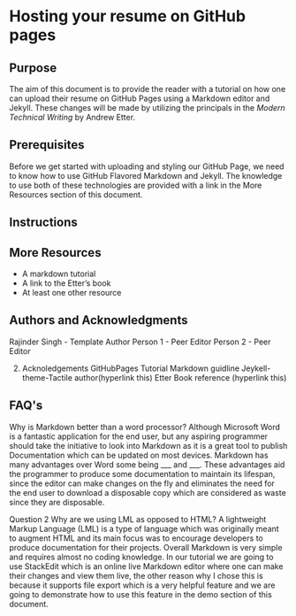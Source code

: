 # Hosting your resume on GitHub pages

## Purpose
The aim of this document is to provide the reader with a tutorial on how one can upload their resume on GitHub Pages using a Markdown editor and Jekyll. These changes will be made by utilizing the principals in the *Modern Technical Writing* by Andrew Etter. 

## Prerequisites
Before we get started with uploading and styling our GitHub Page, we need to know how to use GitHub Flavored Markdown and Jekyll. The knowledge to use both of these technologies are provided with a link in the More Resources section of this document.


## Instructions



## More Resources
* A markdown tutorial  
* A link to the Etter’s book  
* At least one other resource  


## Authors and Acknowledgments
Rajinder Singh - Template Author
Person 1 - Peer Editor
Person 2 - Peer Editor

2.	Acknoledgements
GitHubPages Tutorial
Markdown guidline
Jeykell-theme-Tactile author(hyperlink this)
Etter Book reference (hyperlink this)


## FAQ's
Why is Markdown better than a word processor?
Although Microsoft Word is a fantastic application for the end user, but any aspiring programmer should take the initiative to look into Markdown as it is a great tool to publish Documentation which can be updated on most devices. Markdown has many advantages over Word some being ___ and ___. These advantages aid the programmer to produce some documentation to maintain its lifespan, since the editor can make changes on the fly and eliminates the need for the end user to download a disposable copy which are considered as waste since they are disposable. 
 
Question 2
 Why are we using  LML as opposed to HTML?
A lightweight Markup Language (LML) is a type of language which was originally meant to augment HTML and its main focus was to encourage developers to produce documentation for their projects. Overall Markdown is very simple and requires almost no coding knowledge. In our tutorial we are going to use StackEdit which is an online live Markdown editor where one can make their changes and view them live, the other reason why I chose this is because it supports file export which is a very helpful feature and we are going to demonstrate how to use this feature in the demo section of this document.
